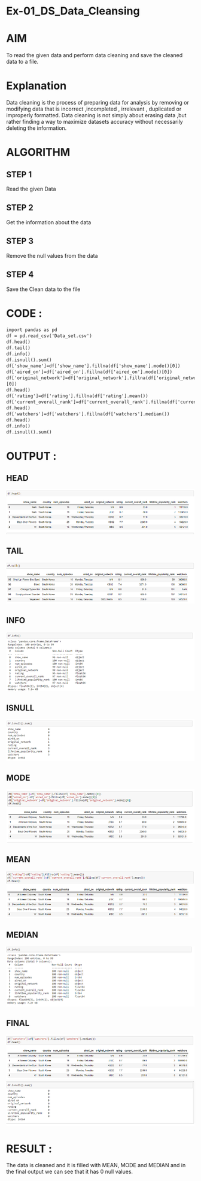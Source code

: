 # Ex-01_DS_Data_Cleansing
# AIM
To read the given data and perform data cleaning and save the cleaned data to a file.

# Explanation
Data cleaning is the process of preparing data for analysis by removing or modifying data that is incorrect ,incompleted , irrelevant , duplicated or improperly formatted. Data cleaning is not simply about erasing data ,but rather finding a way to maximize datasets accuracy without necessarily deleting the information.

# ALGORITHM
## STEP 1
Read the given Data

## STEP 2
Get the information about the data

## STEP 3
Remove the null values from the data

## STEP 4
Save the Clean data to the file

# CODE :
~~~
import pandas as pd
df = pd.read_csv('Data_set.csv')
df.head()
df.tail()
df.info()
df.isnull().sum()
df['show_name']=df['show_name'].fillna(df['show_name'].mode()[0])
df['aired_on']=df['aired_on'].fillna(df['aired_on'].mode()[0])
df['original_network']=df['original_network'].fillna(df['original_network'].mode()[0])
df.head()
df['rating']=df['rating'].fillna(df['rating'].mean())
df['current_overall_rank']=df['current_overall_rank'].fillna(df['current_overall_rank'].mean())
df.head()
df['watchers']=df['watchers'].fillna(df['watchers'].median())
df.head()
df.info()
df.isnull().sum()

~~~
# OUTPUT :
## HEAD
![GitHubLogo](ex1head.png)
## TAIL
![GitHubLogo](ex1tail.png)
## INFO
![GitHubLogo](ex1info.png)
## ISNULL
![GitHubLogo](ex-1isnull1.png)
## MODE
![GitHubLogo](ex1isnull2.png)
## MEAN
![GitHubLogo](ex1isnull3.png)
## MEDIAN
![GitHubLogo](ex1info2.png)
## FINAL
![GitHubLogo](ex1isnull4.png)
![GitHubLogo](ex1isnull5.png)

# RESULT :
 The data is cleaned and it is filled with MEAN, MODE and MEDIAN and in the final output we can see that it has 0 null values.